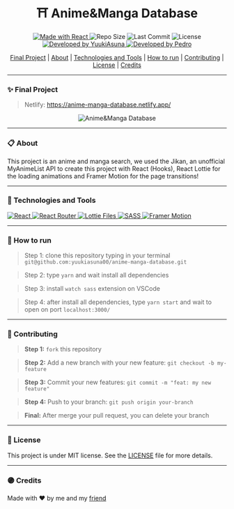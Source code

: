 <h1 align="center"><strong>⛩ Anime&Manga Database</strong></h1>


<p align="center">
<a href="https://reactjs.org/">
  <img alt="Made with React" src="https://img.shields.io/badge/Made_with-React.JS-000?style=for-the-badge&logo=react" />
</a>

  <img alt="Repo Size" src="https://img.shields.io/github/repo-size/yuukiasuna00/anime-manga-database?color=000&style=for-the-badge">
  
  <img alt="Last Commit" src="https://img.shields.io/github/last-commit/yuukiasuna00/anime-manga-database?color=000&style=for-the-badge">
  
  <img alt="License" src="https://img.shields.io/github/license/yuukiasuna00/anime-manga-database?color=000&style=for-the-badge"/>
  
  <a href="https://github.com/yuukiasuna00/">
    <img alt="Developed by YuukiAsuna" src="https://img.shields.io/badge/Dev-YuukiAsuna-%3498db?color=000&style=for-the-badge">
  </a>
  
  <a href="https://github.com/Pedro-Murilo/">
    <img alt="Developed by Pedro" src="https://img.shields.io/badge/Dev-Pedro-%3498db?color=000&style=for-the-badge">
  </a>
</p>

<div align="center">
  <a href="#-final-project">Final Project</a> |
  <a href="#-about">About</a> |
  <a href="#-technologies-and-tools">Technologies and Tools</a> |
  <a href="#-how-to-run">How to run</a> |
  <a href="#-contributing">Contributing</a> |
  <a href="#-license">License</a> |
  <a href="#-credits">Credits</a>
</div>


---
### ✨ Final Project
> Netlify: https://anime-manga-database.netlify.app/
<p align="center">
  <img src="https://github.com/yuukiasuna00/anime-manga-database/blob/main/.github/screen.gif" alt="Anime&Manga Database" />
</p>

---
### 📋 About
This project is an anime and manga search, we used the Jikan, an unofficial MyAnimeList API to create this project with React (Hooks), 
React Lottie for the loading animations and Framer Motion for the page transitions!


---
### 🚀 Technologies and Tools
<a href="https://reactjs.org/">
  <img alt="React" src="https://img.shields.io/badge/react%20-%2320232a.svg?&style=for-the-badge&logo=react&logoColor=%2361DAFB"/>
</a>
<a href="https://reactrouter.com/">
  <img alt="React Router" src="https://img.shields.io/badge/React_Router%20-%2320232a.svg?style=for-the-badge&logo=react-router&color=CA4245&logoColor=white" />
</a>
<a href="https://lottiefiles.com">
 <img alt="Lottie Files" src="https://img.shields.io/badge/React_Lottie%20-%23000000.svg?&style=for-the-badge&color=2cc9b2"/>
</a>
<a href="https://sass-lang.com/">
  <img alt="SASS" src="https://img.shields.io/badge/SASS%20-hotpink.svg?&style=for-the-badge&logo=SASS&logoColor=white"/>
</a>
<a href="https://www.framer.com/motion/">
 <img alt="Framer Motion" src="https://img.shields.io/badge/Framer_Motion%20-%23000000.svg?&style=for-the-badge&color=c41277"/>
</a>

---
### 📲 How to run
> Step 1: clone this repository typing in your terminal `git@github.com:yuukiasuna00/anime-manga-database.git`

> Step 2: type `yarn` and wait install all dependencies

> Step 3: install `watch sass` extension on VSCode

> Step 4: after install all dependencies, type `yarn start` and wait to open on port `localhost:3000/`


---
### 🌱 Contributing
> <strong>Step 1:</strong> `fork` this repository

> <strong>Step 2:</strong> Add a new branch with your new feature: `git checkout -b my-feature`

> <strong>Step 3:</strong> Commit your new features: `git commit -m "feat: my new feature"`

> <strong>Step 4:</strong> Push to your branch: `git push origin your-branch`

> <strong>Final:</strong> After merge your pull request, you can delete your branch

---
### 📄 License
This project is under MIT license. See the [LICENSE](https://github.com/yuukiasuna00/anime-manga-database/blob/main/LICENSE) file for more details.

---
### 🟣 Credits
Made with ❤ by me and my [friend](https://github.com/Pedro-Murilo/)
